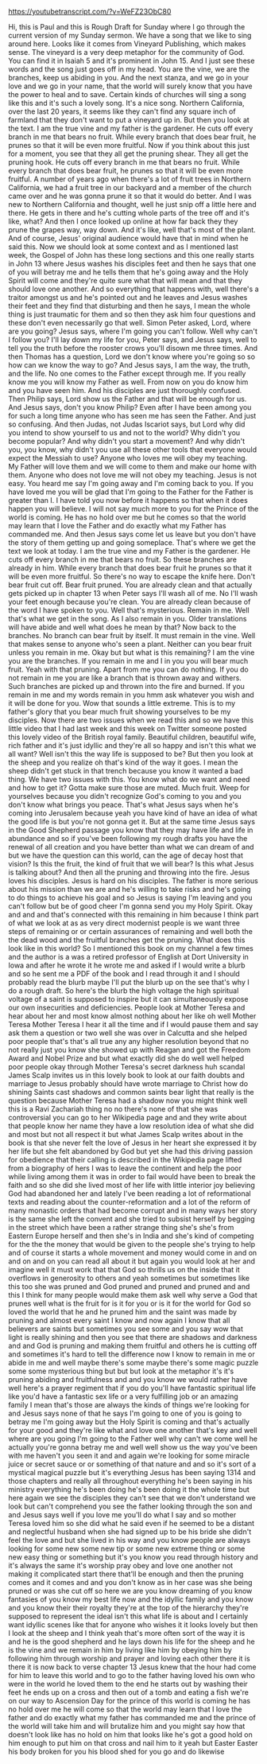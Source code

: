 https://youtubetranscript.com/?v=WeFZ23ObC80

 Hi, this is Paul and this is Rough Draft for Sunday where I go through the current version of my Sunday sermon. We have a song that we like to sing around here. Looks like it comes from Vineyard Publishing, which makes sense. The vineyard is a very deep metaphor for the community of God. You can find it in Isaiah 5 and it's prominent in John 15. And I just see these words and the song just goes off in my head. You are the vine, we are the branches, keep us abiding in you. And the next stanza, and we go in your love and we go in your name, that the world will surely know that you have the power to heal and to save. Certain kinds of churches will sing a song like this and it's such a lovely song. It's a nice song. Northern California, over the last 20 years, it seems like they can't find any square inch of farmland that they don't want to put a vineyard up in. But then you look at the text. I am the true vine and my father is the gardener. He cuts off every branch in me that bears no fruit. While every branch that does bear fruit, he prunes so that it will be even more fruitful. Now if you think about this just for a moment, you see that they all get the pruning shear. They all get the pruning hook. He cuts off every branch in me that bears no fruit. While every branch that does bear fruit, he prunes so that it will be even more fruitful. A number of years ago when there's a lot of fruit trees in Northern California, we had a fruit tree in our backyard and a member of the church came over and he was gonna prune it so that it would do better. And I was new to Northern California and thought, well he just snip off a little here and there. He gets in there and he's cutting whole parts of the tree off and it's like, what? And then I once looked up online at how far back they they prune the grapes way, way down. And it's like, well that's most of the plant. And of course, Jesus' original audience would have that in mind when he said this. Now we should look at some context and as I mentioned last week, the Gospel of John has these long sections and this one really starts in John 13 where Jesus washes his disciples feet and then he says that one of you will betray me and he tells them that he's going away and the Holy Spirit will come and they're quite sure what that will mean and that they should love one another. And so everything that happens with, well there's a traitor amongst us and he's pointed out and he leaves and Jesus washes their feet and they find that disturbing and then he says, I mean the whole thing is just traumatic for them and so then they ask him four questions and these don't even necessarily go that well. Simon Peter asked, Lord, where are you going? Jesus says, where I'm going you can't follow. Well why can't I follow you? I'll lay down my life for you, Peter says, and Jesus says, well to tell you the truth before the rooster crows you'll disown me three times. And then Thomas has a question, Lord we don't know where you're going so so how can we know the way to go? And Jesus says, I am the way, the truth, and the life. No one comes to the Father except through me. If you really know me you will know my Father as well. From now on you do know him and you have seen him. And his disciples are just thoroughly confused. Then Philip says, Lord show us the Father and that will be enough for us. And Jesus says, don't you know Philip? Even after I have been among you for such a long time anyone who has seen me has seen the Father. And just so confusing. And then Judas, not Judas Iscariot says, but Lord why did you intend to show yourself to us and not to the world? Why didn't you become popular? And why didn't you start a movement? And why didn't you, you know, why didn't you use all these other tools that everyone would expect the Messiah to use? Anyone who loves me will obey my teaching. My Father will love them and we will come to them and make our home with them. Anyone who does not love me will not obey my teaching. Jesus is not easy. You heard me say I'm going away and I'm coming back to you. If you have loved me you will be glad that I'm going to the Father for the Father is greater than I. I have told you now before it happens so that when it does happen you will believe. I will not say much more to you for the Prince of the world is coming. He has no hold over me but he comes so that the world may learn that I love the Father and do exactly what my Father has commanded me. And then Jesus says come let us leave but you don't have the story of them getting up and going someplace. That's where we get the text we look at today. I am the true vine and my Father is the gardener. He cuts off every branch in me that bears no fruit. So these branches are already in him. While every branch that does bear fruit he prunes so that it will be even more fruitful. So there's no way to escape the knife here. Don't bear fruit cut off. Bear fruit pruned. You are already clean and that actually gets picked up in chapter 13 when Peter says I'll wash all of me. No I'll wash your feet enough because you're clean. You are already clean because of the word I have spoken to you. Well that's mysterious. Remain in me. Well that's what we get in the song. As I also remain in you. Older translations will have abide and well what does he mean by that? Now back to the branches. No branch can bear fruit by itself. It must remain in the vine. Well that makes sense to anyone who's seen a plant. Neither can you bear fruit unless you remain in me. Okay but but what is this remaining? I am the vine you are the branches. If you remain in me and I in you you will bear much fruit. Yeah with that pruning. Apart from me you can do nothing. If you do not remain in me you are like a branch that is thrown away and withers. Such branches are picked up and thrown into the fire and burned. If you remain in me and my words remain in you hmm ask whatever you wish and it will be done for you. Wow that sounds a little extreme. This is to my father's glory that you bear much fruit showing yourselves to be my disciples. Now there are two issues when we read this and so we have this little video that I had last week and this week on Twitter someone posted this lovely video of the British royal family. Beautiful children, beautiful wife, rich father and it's just idyllic and they're all so happy and isn't this what we all want? Well isn't this the way life is supposed to be? But then you look at the sheep and you realize oh that's kind of the way it goes. I mean the sheep didn't get stuck in that trench because you know it wanted a bad thing. We have two issues with this. You know what do we want and need and how to get it? Gotta make sure those are muted. Much fruit. Weep for yourselves because you didn't recognize God's coming to you and you don't know what brings you peace. That's what Jesus says when he's coming into Jerusalem because yeah you have kind of have an idea of what the good life is but you're not gonna get it. But at the same time Jesus says in the Good Shepherd passage you know that they may have life and life in abundance and so if you've been following my rough drafts you have the renewal of all creation and you have better than what we can dream of and but we have the question can this world, can the age of decay host that vision? Is this the fruit, the kind of fruit that we will bear? Is this what Jesus is talking about? And then all the pruning and throwing into the fire. Jesus loves his disciples. Jesus is hard on his disciples. The father is more serious about his mission than we are and he's willing to take risks and he's going to do things to achieve his goal and so Jesus is saying I'm leaving and you can't follow but be of good cheer I'm gonna send you my Holy Spirit. Okay and and and that's connected with this remaining in him because I think part of what we look at as as very direct modernist people is we want three steps of remaining or or certain assurances of remaining and well both the the dead wood and the fruitful branches get the pruning. What does this look like in this world? So I mentioned this book on my channel a few times and the author is a was a retired professor of English at Dort University in Iowa and after he wrote it he wrote me and asked if I would write a blurb and so he sent me a PDF of the book and I read through it and I should probably read the blurb maybe I'll put the blurb up on the see that's why I do a rough draft. So here's the blurb the high voltage the high spiritual voltage of a saint is supposed to inspire but it can simultaneously expose our own insecurities and deficiencies. People look at Mother Teresa and hear about her and most know almost nothing about her like oh well Mother Teresa Mother Teresa I hear it all the time and if I would pause them and say ask them a question or two well she was over in Calcutta and she helped poor people that's that's all true any any higher resolution beyond that no not really just you know she showed up with Reagan and got the Freedom Award and Nobel Prize and but what exactly did she do well well helped poor people okay through Mother Teresa's secret darkness huh scandal James Scalp invites us in this lovely book to look at our faith doubts and marriage to Jesus probably should have wrote marriage to Christ how do shining Saints cast shadows and common saints bear light that really is the question because Mother Teresa had a shadow now you might think well this is a Ravi Zachariah thing no no there's none of that she was controversial you can go to her Wikipedia page and and they write about that people know her name they have a low resolution idea of what she did and most but not all respect it but what James Scalp writes about in the book is that she never felt the love of Jesus in her heart she expressed it by her life but she felt abandoned by God but yet she had this driving passion for obedience that their calling is described in the Wikipedia page lifted from a biography of hers I was to leave the continent and help the poor while living among them it was in order to fail would have been to break the faith and so she did she lived most of her life with little interior joy believing God had abandoned her and lately I've been reading a lot of reformational texts and reading about the counter-reformation and a lot of the reform of many monastic orders that had become corrupt and in many ways her story is the same she left the convent and she tried to subsist herself by begging in the street which have been a rather strange thing she's she's from Eastern Europe herself and then she's in India and she's kind of competing for the the the money that would be given to the people she's trying to help and of course it starts a whole movement and money would come in and on and on and on you can read all about it but again you would look at her and imagine well it must work that that God so thrills us on the inside that it overflows in generosity to others and yeah sometimes but sometimes like this too she was pruned and God pruned and pruned and pruned and and this I think for many people would make them ask well why serve a God that prunes well what is the fruit for is it for you or is it for the world for God so loved the world that he and he pruned him and the saint was made by pruning and almost every saint I know and now again I know that all believers are saints but sometimes you see some and you say wow that light is really shining and then you see that there are shadows and darkness and and God is pruning and making them fruitful and others he is cutting off and sometimes it's hard to tell the difference now I know to remain in me or abide in me and well maybe there's some maybe there's some magic puzzle some some mysterious thing but but but look at the metaphor it's it's pruning abiding and fruitfulness and and you know we would rather have well here's a prayer regiment that if you do you'll have fantastic spiritual life like you'd have a fantastic sex life or a very fulfilling job or an amazing family I mean that's those are always the kinds of things we're looking for and Jesus says none of that he says I'm going to one of you is going to betray me I'm going away but the Holy Spirit is coming and that's actually for your good and they're like what and love one another that's key and well where are you going I'm going to the Father well why can't we come well he actually you're gonna betray me and well well show us the way you've been with me haven't you seen it and and again we're looking for some miracle juice or secret sauce or or something of that nature and and so it's sort of a mystical magical puzzle but it's everything Jesus has been saying 1314 and those chapters and really all throughout everything he's been saying in his ministry everything he's been doing he's been doing it the whole time but here again we see the disciples they can't see that we don't understand we look but can't comprehend you see the father looking through the son and and Jesus says well if you love me you'll do what I say and so mother Teresa loved him so she did what he said even if he seemed to be a distant and neglectful husband when she had signed up to be his bride she didn't feel the love and but she lived in his way and you know people are always looking for some new some new tip or some new extreme thing or some new easy thing or something but it's you know you read through history and it's always the same it's worship pray obey and love one another not making it complicated start there that'll be enough and then the pruning comes and it comes and and you don't know as in her case was she being pruned or was she cut off so here we are you know dreaming of you know fantasies of you know my best life now and the idyllic family and you know and you know their their royalty they're at the top of the hierarchy they're supposed to represent the ideal isn't this what life is about and I certainly want idyllic scenes like that for anyone who wishes it it looks lovely but then I look at the sheep and I think yeah that's more often sort of the way it is and he is the good shepherd and he lays down his life for the sheep and he is the vine and we remain in him by living like him by obeying him by following him through worship and prayer and loving each other there it is there it is now back to verse chapter 13 Jesus knew that the hour had come for him to leave this world and to go to the father having loved his own who were in the world he loved them to the end he starts out by washing their feet he ends up on a cross and then out of a tomb and eating a fish we're on our way to Ascension Day for the prince of this world is coming he has no hold over me he will come so that the world may learn that I love the father and do exactly what my father has commanded me and the prince of the world will take him and will brutalize him and you might say how that doesn't look like has no hold on him that looks like he's got a good hold on him enough to put him on that cross and nail him to it yeah but Easter Easter his body broken for you his blood shed for you go and do likewise